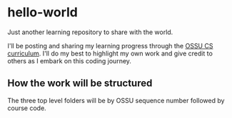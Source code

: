 # hello-world
Just another learning repository to share with the world.

I'll be posting and sharing my learning progress through the [OSSU CS curriculum](https://github.com/ossu/computer-science). I'll do my best to highlight my own work and give credit to others as I embark on this coding journey.

## How the work will be structured

The three top level folders will be by OSSU sequence number followed by course code.    